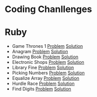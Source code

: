 # Coding Chanllenges

# Ruby

- Game Thrones 1
[Problem](https://www.hackerrank.com/challenges/game-of-thrones/problem)
[Solution](https://github.com/epinczinger/coding-challenges/blob/development/ruby/game-thrones.rb)
- Anagram
[Problem](https://www.hackerrank.com/challenges/anagram/problem?h_r=internal-search)
[Solution](https://github.com/epinczinger/coding-challenges/blob/development/ruby/anagram.rb)
- Drawing Book
[Problem](https://www.hackerrank.com/challenges/drawing-book/problem)
[Solution](https://github.com/epinczinger/coding-challenges/blob/development/ruby/drawing-book.rb)
- Electronic Shops
[Problem](https://www.hackerrank.com/challenges/electronics-shop/problem)
[Solution](https://github.com/epinczinger/coding-challenges/blob/development/ruby/electronic-shops.rb)
- Library Fine
[Problem](https://www.hackerrank.com/challenges/library-fine/problem?h_r=internal-search)
[Solution](https://github.com/epinczinger/coding-challenges/blob/development/ruby/library-fine.rb)
- Picking Numbers
[Problem](https://www.hackerrank.com/challenges/picking-numbers/problem)
[Solution](https://github.com/epinczinger/coding-challenges/blob/development/ruby/picking-numbers.rb)
- Equalize Array
[Problem](https://www.hackerrank.com/challenges/equality-in-a-array/problem?h_r=internal-search)
[Solution](https://github.com/epinczinger/coding-challenges/blob/development/ruby/equalize-array.rb)
- Hurdle Race
[Problem](https://www.hackerrank.com/challenges/the-hurdle-race/problem)
[Solution](https://github.com/epinczinger/coding-challenges/blob/development/ruby/hurdle-race.rb)
- Find Digits
[Problem](https://www.hackerrank.com/challenges/find-digits/problem?h_r=internal-search)
[Solution](https://github.com/epinczinger/coding-challenges/blob/development/ruby/find-digits.rb)

